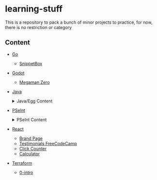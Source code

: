 # learning-stuff

This is a repository to pack a bunch of minor projects to practice, for now, there is no restriction or category

## Content

- [Go](go)
  - [SnippetBox](go/snippetbox)
- [Godot](godot)
  - [Megaman Zero](godot/megaman-zero)
- [Java](java)

  <details>
    <summary>Java/Egg Content</summary>

    - [Primeros pasos con Java](java/egg/primeros-pasos-con-java)
    - [Clase Scanner y Operadores](java/egg/clase-scanner-y-operadores)
    - [Actividad integradora 1](java/egg/actividad-integradora-1)
    - [Estructuras de control 1](java/egg/estructuras-de-control-1)
    - [Estructuras de control 2](java/egg/estructuras-de-control-2)
    - [Estructuras de control 3](java/egg/estructuras-de-control-3)
    - [Clase String](java/egg/clase-string)
    - [Clase Math](java/egg/clase-math)
    - [Actividad integradora 2](java/egg/actividad-integradora-2)
    - [Arrays](java/egg/arrays)
    - [Bucles 1](java/egg/bucles-1)
    - [Bucles 2](java/egg/bucles-2)
    - [Clase Arrays](java/egg/clase-arrays)
    - [Wrappers](java/egg/wrappers)
  </details>

- [PSeInt](pseint)

  <details>
    <summary>PSeInt Content</summary>

    - [Primeros Algoritmos](pseint/primeros-algoritmos)
    - [¡Manos a la obra!](pseint/manos-a-la-obra)
    - [Ejercicios Complementarios 1](pseint/ejercicios-complementarios-1)
    - [Condicional Simple](pseint/condicional-simple)
    - [Condicional Doble](pseint/condicional-doble)
    - [Ejercicios Complementarios 2](pseint/ejercicios-complementarios-2)
    - [Condicional Múltiple](pseint/condicional-multiple)
    - [Condicionales anidados](pseint/condicionales-anidados)
    - [Ejercicios Complementarios 3](pseint/ejercicios-complementarios-3)
    - [Estructura Mientras](pseint/estructura-mientras)
    - [Estructura Repetir-Mientras](pseint/estructura-repetir-mientras)
    - [Ejercicios Complementarios 4](pseint/ejercicios-complementarios-4)
    - [Esctructura Para](pseint/estructura-para)
    - [Estructuras Anidadas 2.0](pseint/estructura-anidadas-2.0)
    - [Ejercicios Complementarios 5](pseint/ejercicios-complementarios-5)
    - [Desafíos integradores 1](pseint/desafios-integradores-1)
    - [Introducción a Funciones](pseint/introduccion-a-funciones)
    - [Ejercicios Complementarios 6](pseint/ejercicios-complementarios-6)
    - [Introducción a Procedimientos](pseint/introduccion-a-procedimientos)
    - [Recursividad](pseint/recursividad)
    - [Ejercicios Complementarios 7](pseint/ejercicios-complementarios-7)
    - [Desafíos integradores 2](pseint/desafios-integradores-2)
    - [Introducción a Arreglos unidimensionales: Vectores](pseint/introduccion-a-arreglos-unidimensionales)
    - [Ejercicios Complementarios 8](pseint/ejercicios-complementarios-8)
    - [Práctica Avanzada Vectores: Ejercicios Prácticos](pseint/ejercicios-practicos-1)
    - [Ejercicios Complementarios 9](pseint/ejercicios-complementarios-9)
    - [Introducción a Arreglos bidimensionales: Matrices](pseint/introduccion-a-arreglos-bidimensionales)
    - [Ejercicios Complementarios 10](pseint/ejercicios-complementarios-10)
    - [Práctica Avanzada matrices: Ejercicios Prácticos](pseint/ejercicios-practicos-2)
    - [Ejercicios Complementarios 11](pseint/ejercicios-complementarios-11)
    - [Desafíos integradores 3](pseint/desafios-integradores-3)
    - [Trabajando con una frase](pseint/trabajando-con-una-frase)
    - [Ejercicios Complementarios 12](pseint/ejercicios-complementarios-12)

  </details>
- [React](react)
  - [Brand Page](react/band-page)
  - [Testimonials FreeCodeCamp](react/testimonials-freecodecamp)
  - [Click Counter](react/click-counter)
  - [Calculator](react/calculator)
- [Terraform](terraform)
  - [0-intro](terraform/0-basics)

